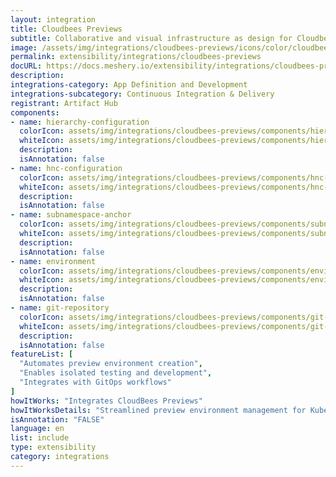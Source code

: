 ```yaml
---
layout: integration
title: Cloudbees Previews
subtitle: Collaborative and visual infrastructure as design for Cloudbees Previews
image: /assets/img/integrations/cloudbees-previews/icons/color/cloudbees-previews-color.svg
permalink: extensibility/integrations/cloudbees-previews
docURL: https://docs.meshery.io/extensibility/integrations/cloudbees-previews
description: 
integrations-category: App Definition and Development
integrations-subcategory: Continuous Integration & Delivery
registrant: Artifact Hub
components: 
- name: hierarchy-configuration
  colorIcon: assets/img/integrations/cloudbees-previews/components/hierarchy-configuration/icons/color/hierarchy-configuration-color.svg
  whiteIcon: assets/img/integrations/cloudbees-previews/components/hierarchy-configuration/icons/white/hierarchy-configuration-white.svg
  description: 
  isAnnotation: false
- name: hnc-configuration
  colorIcon: assets/img/integrations/cloudbees-previews/components/hnc-configuration/icons/color/hnc-configuration-color.svg
  whiteIcon: assets/img/integrations/cloudbees-previews/components/hnc-configuration/icons/white/hnc-configuration-white.svg
  description: 
  isAnnotation: false
- name: subnamespace-anchor
  colorIcon: assets/img/integrations/cloudbees-previews/components/subnamespace-anchor/icons/color/subnamespace-anchor-color.svg
  whiteIcon: assets/img/integrations/cloudbees-previews/components/subnamespace-anchor/icons/white/subnamespace-anchor-white.svg
  description: 
  isAnnotation: false
- name: environment
  colorIcon: assets/img/integrations/cloudbees-previews/components/environment/icons/color/environment-color.svg
  whiteIcon: assets/img/integrations/cloudbees-previews/components/environment/icons/white/environment-white.svg
  description: 
  isAnnotation: false
- name: git-repository
  colorIcon: assets/img/integrations/cloudbees-previews/components/git-repository/icons/color/git-repository-color.svg
  whiteIcon: assets/img/integrations/cloudbees-previews/components/git-repository/icons/white/git-repository-white.svg
  description: 
  isAnnotation: false
featureList: [
  "Automates preview environment creation",
  "Enables isolated testing and development",
  "Integrates with GitOps workflows"
]
howItWorks: "Integrates CloudBees Previews"
howItWorksDetails: "Streamlined preview environment management for Kubernetes applications"
isAnnotation: "FALSE"
language: en
list: include
type: extensibility
category: integrations
---
```

